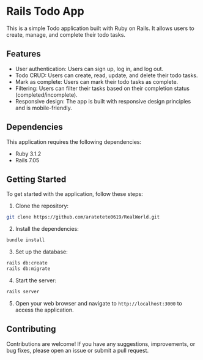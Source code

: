 # Rails Todo App

This is a simple Todo application built with Ruby on Rails. It allows users to create, manage, and complete their todo tasks.

## Features

- User authentication: Users can sign up, log in, and log out.
- Todo CRUD: Users can create, read, update, and delete their todo tasks.
- Mark as complete: Users can mark their todo tasks as complete.
- Filtering: Users can filter their tasks based on their completion status (completed/incomplete).
- Responsive design: The app is built with responsive design principles and is mobile-friendly.

## Dependencies

This application requires the following dependencies:

- Ruby 3.1.2
- Rails 7.05

## Getting Started

To get started with the application, follow these steps:

1. Clone the repository:

```sh
git clone https://github.com/aratetete0619/RealWorld.git
```

2. Install the dependencies:

```sh
bundle install
```

3. Set up the database:

```sh
rails db:create
rails db:migrate
```

4. Start the server:

```sh
rails server
```

5. Open your web browser and navigate to `http://localhost:3000` to access the application.

## Contributing

Contributions are welcome! If you have any suggestions, improvements, or bug fixes, please open an issue or submit a pull request.







